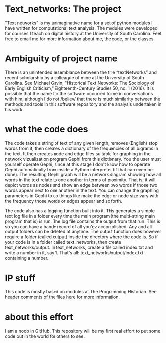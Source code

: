 # Text_networks: The project

"Text networks" is my unimaginative name for a set of python modules I have written for computational text analysis. The modules were developed for courses I teach on digital history at the University of South Carolina. Feel free to email me for more information about me, the code, or the classes.

# Ambiguity of project name

There is an unintended resemblance between the title “textNetworks” and recent scholarship by a colleague of mine at the University of South Carolina. See Michael Gavin, "Historical Text Networks: The Sociology of Early English Criticism," Eighteenth-Century Studies 50, no. 1 (2016). It is possible that the name for the software occurred to me in conversations with him, although I do not /believ/ that there is much similarity between the methods and tools in this software repository and the analysis undertaken in his work.

# what the code does

The code takes a string of text of any given length, removes (English) stop words from it, then creates a dictionary of the frequencies of all bigrams in the text. It then creates node and edge files suitable for graphing in the network vizualization program Gephi from this dictionary. You the user must yourself operate Gephi, since at this stage I don't know how to operate Gephi automatically from inside a Python interpreter (if that can even be done). The resulting Gephi graph will be a network diagram showing how all words in the text relate to one another in terms of proximity. That is, it will depict words as nodes and show an edge between two words if those two words appear next to one another in the text. You can change the graphing parameters in Gephi to do things like make the edge or node size vary with the frequency those words or edges appear and so forth. 

The code also has a logging function built into it. This generates a simple text log file in a folder every time the main program (the multi-string main program that is) is run. The log file contains the output from that run. This is so you can have a handy record of all you'ev accomplished. Any and all output folders can be deleted at anytime. The output function does however require a folder (called output) inside the directory where the code is. So if your code is in a folder called text_networks, then create text_networks/output. In text_networks, create a file called index.txt and write a number in it, say 1. That's all: text_networks/output/index.txt containing a number. 

# IP stuff

This code is mostly based on modules at The Programming Historian. See header comments of the files here for more information. 

# about this effort

I am a noob in GitHub. This repository will be my first real effort to put some code out in the world for others to see. 
